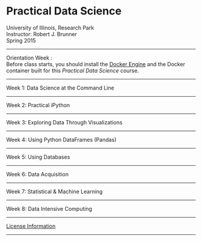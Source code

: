 # Practical Data Science

University of Illinois, Research Park    
Instructor: Robert J. Brunner    
Spring 2015  

-----

Orientation Week :  
Before class starts, you should install the [Docker Engine](Week0/Docker.md) and the Docker container built for this _Practical Data Science_ course.

-----

Week 1: Data Science at the Command Line  

-----

Week 2: Practical iPython  

-----

Week 3: Exploring Data Through Visualizations  

-----

Week 4: Using Python DataFrames (Pandas)  

-----

Week 5: Using Databases  

-----

Week 6: Data Acquisition  

-----

Week 7: Statistical & Machine Learning  

-----

Week 8: Data Intensive Computing  

-----

[License Information](LICENSE.md)

-----
